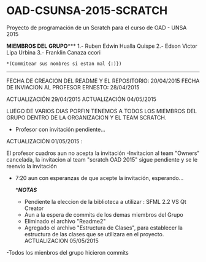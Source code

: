 ﻿# OAD-CSUNSA-2015-SCRATCH
Proyecto de programación de un Scratch para el curso de OAD - UNSA 2015

******MIEMBROS DEL GRUPO*********
 1.- Ruben Edwin Hualla Quispe
 2.- Edson Victor Lipa Urbina 
 3.- Franklin Canaza ccori 

	*(Commitear sus nombres si estan mal {:)})

******
FECHA DE CREACION DEL README Y EL REPOSITORIO: 20/04/2015
FECHA DE INVIACION AL PROFESOR ERNESTO: 28/04/2015

ACTUALIZACIÓN 29/04/2015
ACTUALIZACIÓN 04/05/2015

LUEGO DE VARIOS DIAS PORFIN TENEMOS A TODOS LOS MIEMBROS DEL GRUPO DENTRO DE LA ORGANIZACION
Y EL TEAM SCRATCH. 
* Profesor con invitación pendiente...

ACTUALIZACIÓN 01/05/2015 :

El profesor cuadros aun no acepta la invitación
-Invitacion al team "Owners" cancelada, la invitacion al team "scratch OAD 2015" sigue pendiente
y se le reenvio la invitación
- 7:20 aun con esperanzas de que acepte la invitación, esperando...

  ******NOTAS*****
	- Pendiente la eleccion de la biblioteca a utilizar : SFML 2.2 VS Qt Creator 
	- Aun a la espera de commits de los demas miembros del Grupo
	- Eliminado el archivo "Readme2" 
	- Agregado el archivo "Estructura de Clases", para establecer la estructura de las clases
	  que se utilizara en el proyecto.
ACTUALIZACION 05/05/2015

-Todos los mienbros del grupo hicieron commits